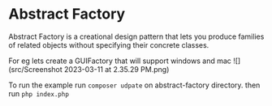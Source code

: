 # Abstract Factory
Abstract Factory is a creational design pattern that 
lets you produce families of related objects without specifying
their concrete classes.

For eg lets create a GUIFactory that will support windows and mac
![](src/Screenshot 2023-03-11 at 2.35.29 PM.png)

To run the example run ```composer udpate``` on abstract-factory directory.
then run ```php index.php```
